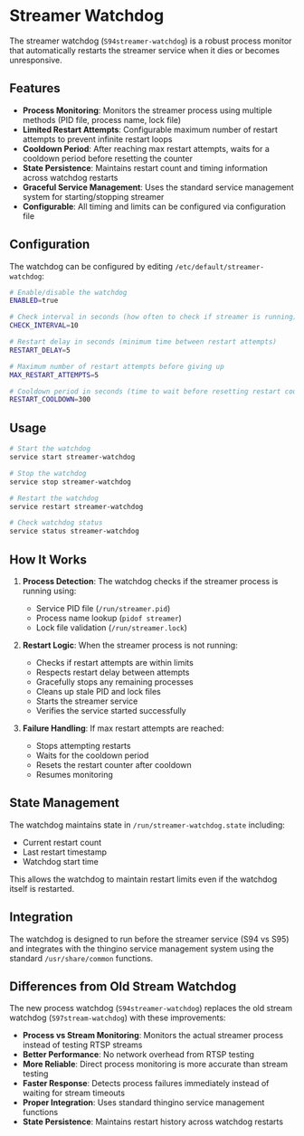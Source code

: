 # Streamer Watchdog

The streamer watchdog (`S94streamer-watchdog`) is a robust process monitor that automatically restarts the streamer service when it dies or becomes unresponsive.

## Features

- **Process Monitoring**: Monitors the streamer process using multiple methods (PID file, process name, lock file)
- **Limited Restart Attempts**: Configurable maximum number of restart attempts to prevent infinite restart loops
- **Cooldown Period**: After reaching max restart attempts, waits for a cooldown period before resetting the counter
- **State Persistence**: Maintains restart count and timing information across watchdog restarts
- **Graceful Service Management**: Uses the standard service management system for starting/stopping streamer
- **Configurable**: All timing and limits can be configured via configuration file

## Configuration

The watchdog can be configured by editing `/etc/default/streamer-watchdog`:

```bash
# Enable/disable the watchdog
ENABLED=true

# Check interval in seconds (how often to check if streamer is running)
CHECK_INTERVAL=10

# Restart delay in seconds (minimum time between restart attempts)
RESTART_DELAY=5

# Maximum number of restart attempts before giving up
MAX_RESTART_ATTEMPTS=5

# Cooldown period in seconds (time to wait before resetting restart counter)
RESTART_COOLDOWN=300
```

## Usage

```bash
# Start the watchdog
service start streamer-watchdog

# Stop the watchdog
service stop streamer-watchdog

# Restart the watchdog
service restart streamer-watchdog

# Check watchdog status
service status streamer-watchdog
```

## How It Works

1. **Process Detection**: The watchdog checks if the streamer process is running using:
   - Service PID file (`/run/streamer.pid`)
   - Process name lookup (`pidof streamer`)
   - Lock file validation (`/run/streamer.lock`)

2. **Restart Logic**: When the streamer process is not running:
   - Checks if restart attempts are within limits
   - Respects restart delay between attempts
   - Gracefully stops any remaining processes
   - Cleans up stale PID and lock files
   - Starts the streamer service
   - Verifies the service started successfully

3. **Failure Handling**: If max restart attempts are reached:
   - Stops attempting restarts
   - Waits for the cooldown period
   - Resets the restart counter after cooldown
   - Resumes monitoring

## State Management

The watchdog maintains state in `/run/streamer-watchdog.state` including:
- Current restart count
- Last restart timestamp
- Watchdog start time

This allows the watchdog to maintain restart limits even if the watchdog itself is restarted.

## Integration

The watchdog is designed to run before the streamer service (S94 vs S95) and integrates with the thingino service management system using the standard `/usr/share/common` functions.

## Differences from Old Stream Watchdog

The new process watchdog (`S94streamer-watchdog`) replaces the old stream watchdog (`S97stream-watchdog`) with these improvements:

- **Process vs Stream Monitoring**: Monitors the actual streamer process instead of testing RTSP streams
- **Better Performance**: No network overhead from RTSP testing
- **More Reliable**: Direct process monitoring is more accurate than stream testing
- **Faster Response**: Detects process failures immediately instead of waiting for stream timeouts
- **Proper Integration**: Uses standard thingino service management functions
- **State Persistence**: Maintains restart history across watchdog restarts
